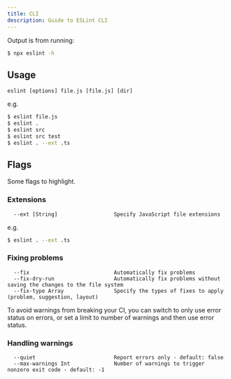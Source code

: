```yaml
---
title: CLI
description: Guide to ESLint CLI
---
```



Output is from running:

```sh
$ npx eslint -h
```


## Usage

```
eslint [options] file.js [file.js] [dir]
```

e.g.

```sh
$ eslint file.js
$ eslint .
$ eslint src
$ eslint src test
$ eslint . --ext .ts
```


## Flags

Some flags to highlight.


### Extensions

```
  --ext [String]                  Specify JavaScript file extensions
```

e.g.

```sh
$ eslint . --ext .ts
```

### Fixing problems

```
  --fix                           Automatically fix problems
  --fix-dry-run                   Automatically fix problems without saving the changes to the file system
  --fix-type Array                Specify the types of fixes to apply (problem, suggestion, layout)
```

To avoid warnings from breaking your CI, you can switch to only use error status on errors, or set a limit to number of warnings and then use error status.

### Handling warnings

```
  --quiet                         Report errors only - default: false
  --max-warnings Int              Number of warnings to trigger nonzero exit code - default: -1
```
